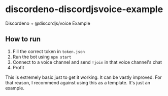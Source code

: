 # discordeno-discordjsvoice-example
Discordeno + @discordjs/voice Example

## How to run

1. Fill the correct token in `token.json`
2. Run the bot using `npm start`
3. Connect to a voice channel and send `!join` in that voice channel's chat
4. Profit

This is extremely basic just to get it working. It can be vastly improved. For that reason, I recommend against using this as a template. It's just an example.